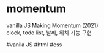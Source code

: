 # momentum
vanilla JS Making Momentum (2021)
<br>
clock, todo list, 날씨, 위치 기능 구현

#vanila JS #html #css
